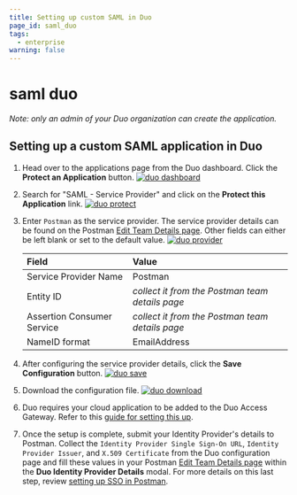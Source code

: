 ```yaml
---
title: Setting up custom SAML in Duo
page_id: saml_duo
tags:
  - enterprise
warning: false
---
```


# saml duo

_Note: only an admin of your Duo organization can create the application._

## Setting up a custom SAML application in Duo

1. Head over to the applications page from the Duo dashboard. Click the **Protect an Application** button. [![duo dashboard](https://s3.amazonaws.com/postman-static-getpostman-com/postman-docs/duo_dashboard.png)](https://s3.amazonaws.com/postman-static-getpostman-com/postman-docs/duo_dashboard.png)
2. Search for "SAML - Service Provider" and click on the **Protect this Application** link. [![duo protect](https://s3.amazonaws.com/postman-static-getpostman-com/postman-docs/duo_protect.png)](https://s3.amazonaws.com/postman-static-getpostman-com/postman-docs/duo_protect.png)
3. Enter `Postman` as the service provider. The service provider details can be found on the Postman [Edit Team Details page](https://go.postman.co/settings/team/general). Other fields can either be left blank or set to the default value. [![duo provider](https://s3.amazonaws.com/postman-static-getpostman-com/postman-docs/duo_provider.png)](https://s3.amazonaws.com/postman-static-getpostman-com/postman-docs/duo_provider.png)

   | **Field** | **Value** |
   | :--- | :--- |
   | Service Provider Name | Postman |
   | Entity ID | _collect it from the Postman team details page_ |
   | Assertion Consumer Service | _collect it from the Postman team details page_ |
   | NameID format | EmailAddress |

4. After configuring the service provider details, click the **Save Configuration** button. [![duo save](https://s3.amazonaws.com/postman-static-getpostman-com/postman-docs/duo_save.png)](https://s3.amazonaws.com/postman-static-getpostman-com/postman-docs/duo_save.png)
5. Download the configuration file. [![duo download](https://s3.amazonaws.com/postman-static-getpostman-com/postman-docs/duo_download.png)](https://s3.amazonaws.com/postman-static-getpostman-com/postman-docs/duo_download.png)
6. Duo requires your cloud application to be added to the Duo Access Gateway. Refer to this [guide for setting this up](https://duo.com/docs/dag-generic).
7. Once the setup is complete, submit your Identity Provider's details to Postman. Collect the `Identity Provider Single Sign-On URL`, `Identity Provider Issuer`, and `X.509 Certificate` from the Duo configuration page and fill these values in your Postman [Edit Team Details page](https://go.postman.co/settings/team/general) within the **Duo Identity Provider Details** modal. For more details on this last step, review [setting up SSO in Postman](enterprise/sso/admin_sso.md).

